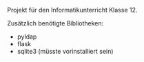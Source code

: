 Projekt für den Informatikunterricht Klasse 12.

Zusätzlich benötigte Bibliotheken:
  - pyldap
  - flask
  - sqlite3 (müsste vorinstalliert sein)
